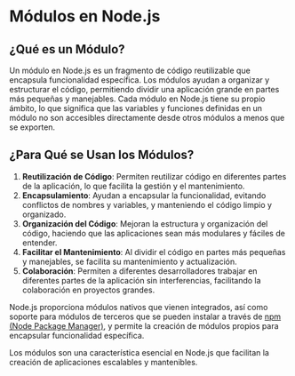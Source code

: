 # Módulos en Node.js

## ¿Qué es un Módulo?

Un módulo en Node.js es un fragmento de código reutilizable que encapsula funcionalidad específica. Los módulos ayudan a organizar y estructurar el código, permitiendo dividir una aplicación grande en partes más pequeñas y manejables. Cada módulo en Node.js tiene su propio ámbito, lo que significa que las variables y funciones definidas en un módulo no son accesibles directamente desde otros módulos a menos que se exporten.

## ¿Para Qué se Usan los Módulos?

1. **Reutilización de Código**: Permiten reutilizar código en diferentes partes de la aplicación, lo que facilita la gestión y el mantenimiento.
2. **Encapsulamiento**: Ayudan a encapsular la funcionalidad, evitando conflictos de nombres y variables, y manteniendo el código limpio y organizado.
3. **Organización del Código**: Mejoran la estructura y organización del código, haciendo que las aplicaciones sean más modulares y fáciles de entender.
4. **Facilitar el Mantenimiento**: Al dividir el código en partes más pequeñas y manejables, se facilita su mantenimiento y actualización.
5. **Colaboración**: Permiten a diferentes desarrolladores trabajar en diferentes partes de la aplicación sin interferencias, facilitando la colaboración en proyectos grandes.

Node.js proporciona módulos nativos que vienen integrados, así como soporte para módulos de terceros que se pueden instalar a través de [npm (Node Package Manager)](019%20-%20npm.md), y permite la creación de módulos propios para encapsular funcionalidad específica.

Los módulos son una característica esencial en Node.js que facilitan la creación de aplicaciones escalables y mantenibles.
